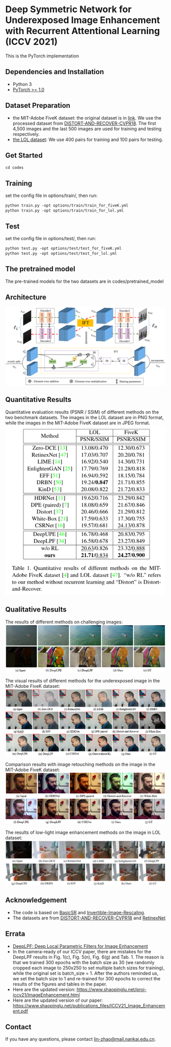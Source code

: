 # Deep Symmetric Network for Underexposed Image Enhancement with Recurrent Attentional Learning (ICCV 2021)
This is the PyTorch implementation

## Dependencies and Installation
- Python 3 
- [PyTorch >= 1.0](https://pytorch.org/)
  
## Dataset Preparation
- the MIT-Adobe FiveK dataset: the original dataset is in [link](https://data.csail.mit.edu/graphics/fivek/). We use the processed dataset from [DISTORT-AND-RECOVER-CVPR18](https://github.com/Jongchan/DISTORT-AND-RECOVER-CVPR18). The first 4,500 images and the last 500 images are used for training and testing respectively. 
- [the LOL dataset](https://daooshee.github.io/BMVC2018website/):  We use 400 pairs
for training and 100 pairs for testing.

## Get Started
```
cd codes
```

## Training
set the config file in options/train/, then run:
```
python train.py -opt options/train/train_for_fiveK.yml
python train.py -opt options/train/train_for_lol.yml
```
## Test
set the config file in options/test/, then run:
```
python test.py -opt options/test/test_for_fiveK.yml
python test.py -opt options/test/test_for_lol.yml
```

## The pretrained model
The pre-trained models for the two datasets are in codes/pretrained_model




## Architecture
![Invertible Architecture](./figures/ALL_arch.png)

## Quantitative Results
Quantitative evaluation results (PSNR / SSIM) of different methods on the two benchmark datasets. The images in the LOL dataset are in PNG format, while the images in the MIT-Adobe FiveK dataset are in JPEG format.
![Quantitative result](./figures/compare_result.png)



## Qualitative Results
The results of different methods on challenging images:
![Qualitative result](./figures/begin_result_new.png)

The visual results of different methods for the underexposed image in the MIT-Adobe FiveK dataset:
![Qualitative result for all](./figures/FE_result_new.png)

Comparison results with image retouching methods on the image in the MIT-Adobe FiveK dataset:
![Qualitative result for retouching](./figures/FR_result_new.png)

The results of low-light image enhancement methods on the image in LOL dataset:
![Qualitative result for low](./figures/lol_result.png)
## Acknowledgement
- The code is based on [BasicSR](https://github.com/xinntao/BasicSR) and [Invertible-Image-Rescaling](https://github.com/pkuxmq/Invertible-Image-Rescaling).
- The datasets are from [DISTORT-AND-RECOVER-CVPR18](https://github.com/Jongchan/DISTORT-AND-RECOVER-CVPR18) and [RetinexNet](https://daooshee.github.io/BMVC2018website/)
## Errata
- [DeepLPF: Deep Local Parametric Filters for Image Enhancement](https://github.com/sjmoran/DeepLPF)
- In the camera-ready of our ICCV paper, there are mistakes for the DeepLPF results in Fig. 1(c), Fig. 5(n), Fig. 6(g) and Tab. 1. The reason is that we trained 300 epochs with the batch size as 30 (we randomly cropped each image to 250x250 to set multiple batch sizes for training), while the original set is batch_size = 1. After the authors reminded us, we set the batch size to 1 and re-trained for 300 epochs to correct the results of the figures and tables in the paper.
- Here are the updated version: https://www.shaopinglu.net/proj-iccv21/ImageEnhancement.html
- Here are the updated version of our paper: https://www.shaopinglu.net/publications_files/ICCV21_Image_Enhancement.pdf
## Contact
If you have any questions, please contact lin-zhao@mail.nankai.edu.cn.


